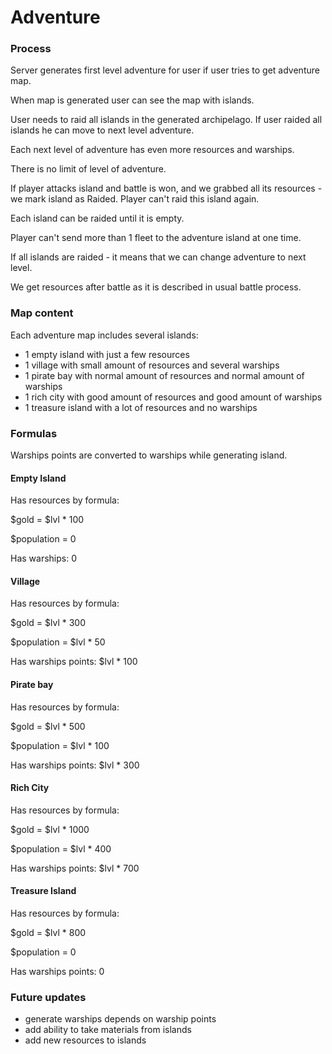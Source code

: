 # Adventure

### Process

Server generates first level adventure for user if user tries to get adventure map.

When map is generated user can see the map with islands.

User needs to raid all islands in the generated archipelago. If user raided all islands he can move to next level adventure.

Each next level of adventure has even more resources and warships.

There is no limit of level of adventure.

If player attacks island and battle is won, and we grabbed all its resources - we mark island as Raided. Player can't raid this island again.

Each island can be raided until it is empty.

Player can't send more than 1 fleet to the adventure island at one time. 

If all islands are raided - it means that we can change adventure to next level.

We get resources after battle as it is described in usual battle process.

### Map content

Each adventure map includes several islands:
- 1 empty island with just a few resources
- 1 village with small amount of resources and several warships
- 1 pirate bay with normal amount of resources and normal amount of warships
- 1 rich city with good amount of resources and good amount of warships
- 1 treasure island with a lot of resources and no warships

### Formulas

Warships points are converted to warships while generating island.

#### Empty Island
Has resources by formula:

$gold = $lvl * 100

$population = 0

Has warships: 0

#### Village

Has resources by formula:

$gold = $lvl * 300

$population = $lvl * 50

Has warships points: $lvl * 100

#### Pirate bay

Has resources by formula:

$gold = $lvl * 500

$population = $lvl * 100

Has warships points: $lvl * 300

#### Rich City

Has resources by formula:

$gold = $lvl * 1000

$population = $lvl * 400

Has warships points: $lvl * 700

#### Treasure Island

Has resources by formula:

$gold = $lvl * 800

$population = 0

Has warships points: 0

### Future updates

- generate warships depends on warship points
- add ability to take materials from islands
- add new resources to islands
